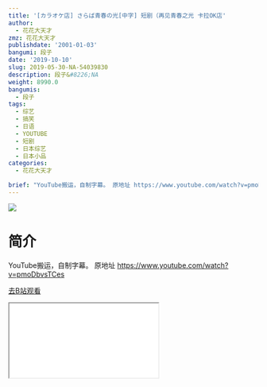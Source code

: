 ```yaml
---
title: '[カラオケ店] さらば青春の光[中字] 短剧（再见青春之光 卡拉OK店'
author:
  - 花花大天才
zmz: 花花大天才
publishdate: '2001-01-03'
bangumi: 段子
date: '2019-10-10'
slug: 2019-05-30-NA-54039830
description: 段子&#8226;NA
weight: 8990.0
bangumis:
  - 段子
tags:
  - 综艺
  - 搞笑
  - 日语
  - YOUTUBE
  - 短剧
  - 日本综艺
  - 日本小品
categories:
  - 花花大天才

brief: "YouTube搬运，自制字幕。 原地址 https://www.youtube.com/watch?v=pmoDbvsTCes"
---
```

![](https://raw.githubusercontent.com/tcgriffith/owaraisite/master/static/tmpimg/8b4c82484e0029bd076e505686ae588a31ead31f.jpg.480.jpg)
# 简介  
YouTube搬运，自制字幕。
原地址  https://www.youtube.com/watch?v=pmoDbvsTCes  

[去B站观看](https://www.bilibili.com/video/av54039830/)
<div class ="resp-container"><iframe class="testiframe" src="//player.bilibili.com/player.html?aid=54039830"", scrolling="no", allowfullscreen="true" > </iframe></div> 

